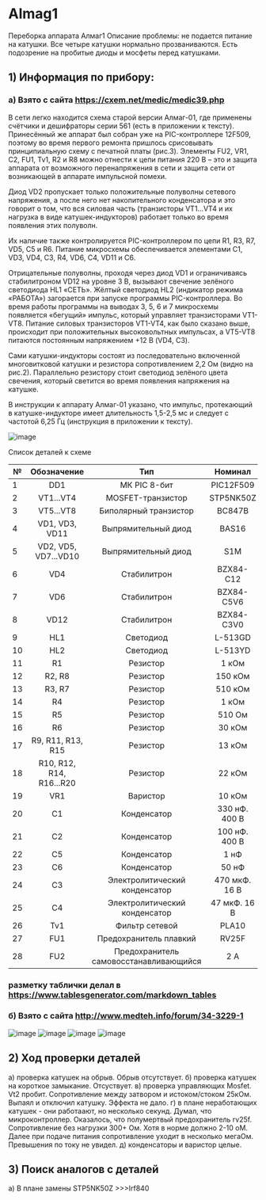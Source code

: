 # Almag1
Переборка аппарата Алмаг1
Описание проблемы: не подается питание на катушки. Все четыре катушки нормально прозваниваются. Есть подозрение на пробитые диоды и мосфеты перед катушками.

## 1) Информация по прибору:
### а) Взято с сайта https://cxem.net/medic/medic39.php

В сети легко находится схема старой версии Алмаг-01, где применены счётчики и дешифраторы серии 561 (есть в приложении к тексту). Принесённый же аппарат был собран уже на PIC-контроллере 12F509, поэтому во время первого ремонта пришлось срисовывать принципиальную схему с печатной платы (рис.3).
Элементы FU2, VR1, C2, FU1, Tv1, R2 и R8 можно отнести к цепи питания 220 В – это и защита аппарата от возможного перенапряжения в сети и защита сети от возникающей в аппарате импульсной помехи.

Диод VD2 пропускает только положительные полуволны сетевого напряжения, а после него нет накопительного конденсатора и это говорит о том, что вся силовая часть (транзисторы VT1…VT4 и их нагрузка в виде катушек-индукторов) работает только во время появления этих полуволн.

Их наличие также контролируется PIC-контроллером по цепи R1, R3, R7, VD5, C5 и R6. Питание микросхемы обеспечивается элементами C1, VD3, VD4, C3, R4, VD6, C4, VD11 и C6.

Отрицательные полуволны, проходя через диод VD1 и ограничиваясь стабилитроном VD12 на уровне 3 В, вызывают свечение зелёного светодиода HL1 «СЕТЬ».
Жёлтый светодиод HL2 (индикатор режима «РАБОТА») загорается при запуске программы PIC-контроллера. Во время работы программы на выводах 3, 5, 6 и 7 микросхемы появляется «бегущий» импульс, который управляет транзисторами VT1-VT8. Питание силовых транзисторов VT1-VT4, как было сказано выше, происходит при положительных высоковольтных импульсах, а VT5-VT8 питаются постоянным напряжением +12 В (VD4, C3).

Сами катушки-индукторы состоят из последовательно включенной многовитковой катушки и резистора сопротивлением 2,2 Ом (видно на рис.2). Параллельно резистору стоит светодиод зелёного цвета свечения, который светится во время появления напряжения на катушке.

В инструкции к аппарату Алмаг-01 указано, что импульс, протекающий в катушке-индукторе имеет длительность 1,5-2,5 мс и следует с частотой 6,25 Гц (инструкция в приложении к тексту).

![image](https://user-images.githubusercontent.com/110164325/187070988-c9a79a22-a25c-4e47-9b47-38c744168fc9.png)

Список деталей к схеме

| №  |            Обозначение          |                       Тип                     |        Номинал       |      Количество     |      Примечание     |
|----|:-------------------------------:|:---------------------------------------------:|:--------------------:|:-------------------:|:-------------------:|
| 1  |     DD1                         |     МК PIC 8-бит                              |     PIC12F509        |     1               |                     |
| 2  |     VT1...VT4                   |     MOSFET-транзистор                         |     STP5NK50Z        |     4               |                     |
| 3  |     VT5...VT8                   |     Биполярный транзистор                     |     BC847B           |     4               |                     |
| 4  |     VD1, VD3, VD11              |     Выпрямительный диод                       |     BAS16            |     3               |                     |
| 5  |     VD2, VD5, VD7...VD10        |     Выпрямительный диод                       |     S1M              |     6               |                     |
| 6  |     VD4                         |     Стабилитрон                               |     BZX84-C12        |     1               |                     |
| 7  |     VD6                         |     Стабилитрон                               |     BZX84-C5V6       |     1               |                     |
| 8  |     VD12                        |     Стабилитрон                               |     BZX84-C3V0       |     1               |                     |
| 9  |     HL1                         |     Светодиод                                 |     L-513GD          |     1               |                     |
| 10 |     HL2                         |     Светодиод                                 |     L-513YD          |     1               |                     |
| 11 |     R1                          |     Резистор                                  |     1 кОм            |     1               |     0,5...1 Вт      |
| 12 |     R2, R8                      |     Резистор                                  |     150 кОм          |     2               |     smd 0805        |
| 13 |     R3, R7                      |     Резистор                                  |     510 кОм          |     2               |     smd 0805        |
| 14 |     R4                          |     Резистор                                  |     1 кОм            |     1               |     smd 0805        |
| 15 |     R5                          |     Резистор                                  |     510 Ом           |     1               |     smd 0805        |
| 16 |     R6                          |     Резистор                                  |     30 кОм           |     1               |     smd 0805        |
| 17 |     R9, R11, R13, R15           |     Резистор                                  |     13 кОм           |     4               |     smd 0805        |
| 18 |     R10, R12, R14, R16...R20    |     Резистор                                  |     22 кОм           |     8               |     smd 0805        |
| 19 |     VR1                         |     Варистор                                  |     10 кОм           |     1               |                     |
| 20 |     C1                          |     Конденсатор                               |     330 нФ. 400 В    |     1               |                     |
| 21 |     C2                          |     Конденсатор                               |     100 нФ. 400 В    |     1               |                     |
| 22 |     C5                          |     Конденсатор                               |     1 нФ             |     1               |     smd 0805        |
| 23 |     C6                          |     Конденсатор                               |     50 нФ            |     1               |     smd 0805        |
| 24 |     C3                          |     Электролитический конденсатор             |     470 мкФ. 16 В    |     1               |                     |
| 25 |     C4                          |     Электролитический конденсатор             |     47 мкФ. 16 В     |     1               |                     |
| 26 |     Tv1                         |     Фильтр сетевой                            |     PLA10            |     1               |                     |
| 27 |     FU1                         |     Предохранитель плавкий                    |     RV25F            |     1               |                     |
| 28 |     FU2                         |     Предохранитель самовосстанавливающийся    |     2 А              |     1               |     MF-R            |

### разметку таблички делал в https://www.tablesgenerator.com/markdown_tables

### б) Взято с сайта http://www.medteh.info/forum/34-3229-1
![image](https://user-images.githubusercontent.com/110164325/187071424-b59b7e5d-6259-4a25-b699-bc3270f0b0d6.png)
![image](https://user-images.githubusercontent.com/110164325/187071431-d52ab218-3ebb-449d-9f69-f91798529708.png)
![image](https://user-images.githubusercontent.com/110164325/187071434-0634787e-b6f0-4ad1-aca2-12d8e8cadf59.png)
![image](https://user-images.githubusercontent.com/110164325/187071444-13e8e180-0a32-441a-b8a6-cb96491769d1.png)

## 2) Ход проверки деталей
а) проверка катушек на обрыв. Обрыв отсутствует.
б) проверка катушек на короткое замыкание. Отсуствует.
в) проверка управляющих Mosfet. Vt2 пробит. Сопротивление между затвором и истоком/стоком 25кОм. Выпаял и отключил катушку. Эффекта не дало.
г) в плане неработающих катушек - они работаают, но несколько секунд. Думал, что микроконтроллер. Оказалось, что полумертвый предохранитель rv25f. Сопротивление без нагрузки 300+ Ом. Хотя в норме должно 2-10 оМ. Далее при подаче питания сопротивление уходит в несколько мегаОм. Превышения по току не увидел.
д) конденсаторы и варистор целые.
## 3) Поиск аналогов с деталей
а) В плане замены STP5NK50Z >>>Irf840

